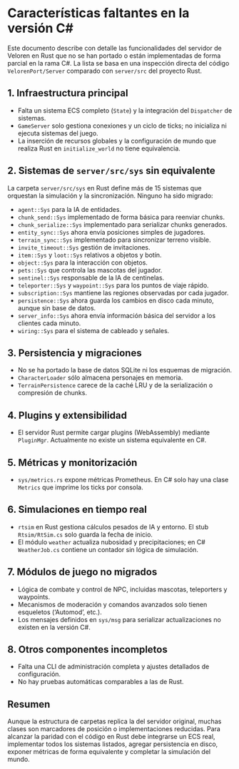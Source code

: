 # Características faltantes en la versión C#

Este documento describe con detalle las funcionalidades del servidor de Veloren en Rust que no se han portado o están implementadas de forma parcial en la rama C#. La lista se basa en una inspección directa del código `VelorenPort/Server` comparado con `server/src` del proyecto Rust.

## 1. Infraestructura principal

- Falta un sistema ECS completo (`State`) y la integración del `Dispatcher` de sistemas.
- `GameServer` solo gestiona conexiones y un ciclo de ticks; no inicializa ni ejecuta sistemas del juego.
- La inserción de recursos globales y la configuración de mundo que realiza Rust en `initialize_world` no tiene equivalencia.

## 2. Sistemas de `server/src/sys` sin equivalente

La carpeta `server/src/sys` en Rust define más de 15 sistemas que orquestan la simulación y la sincronización. Ninguno ha sido migrado:

- `agent::Sys` para la IA de entidades.
- `chunk_send::Sys` implementado de forma básica para reenviar chunks.
- `chunk_serialize::Sys` implementado para serializar chunks generados.
- `entity_sync::Sys` ahora envía posiciones simples de jugadores.
- `terrain_sync::Sys` implementado para sincronizar terreno visible.
- `invite_timeout::Sys` gestión de invitaciones.
- `item::Sys` y `loot::Sys` relativos a objetos y botín.
- `object::Sys` para la interacción con objetos.
- `pets::Sys` que controla las mascotas del jugador.
- `sentinel::Sys` responsable de la IA de centinelas.
- `teleporter::Sys` y `waypoint::Sys` para los puntos de viaje rápido.
- `subscription::Sys` mantiene las regiones observadas por cada jugador.
- `persistence::Sys` ahora guarda los cambios en disco cada minuto, aunque sin base de datos.
- `server_info::Sys` ahora envía información básica del servidor a los clientes cada minuto.
- `wiring::Sys` para el sistema de cableado y señales.

## 3. Persistencia y migraciones

- No se ha portado la base de datos SQLite ni los esquemas de migración.
- `CharacterLoader` sólo almacena personajes en memoria.
- `TerrainPersistence` carece de la caché LRU y de la serialización o compresión de chunks.

## 4. Plugins y extensibilidad

- El servidor Rust permite cargar plugins (WebAssembly) mediante `PluginMgr`. Actualmente no existe un sistema equivalente en C#.

## 5. Métricas y monitorización

- `sys/metrics.rs` expone métricas Prometheus. En C# solo hay una clase `Metrics` que imprime los ticks por consola.

## 6. Simulaciones en tiempo real

- `rtsim` en Rust gestiona cálculos pesados de IA y entorno. El stub `Rtsim/RtSim.cs` solo guarda la fecha de inicio.
- El módulo `weather` actualiza nubosidad y precipitaciones; en C# `WeatherJob.cs` contiene un contador sin lógica de simulación.

## 7. Módulos de juego no migrados

- Lógica de combate y control de NPC, incluidas mascotas, teleporters y waypoints.
- Mecanismos de moderación y comandos avanzados solo tienen esqueletos (‘Automod’, etc.).
- Los mensajes definidos en `sys/msg` para serializar actualizaciones no existen en la versión C#.

## 8. Otros componentes incompletos

- Falta una CLI de administración completa y ajustes detallados de configuración.
- No hay pruebas automáticas comparables a las de Rust.

## Resumen

Aunque la estructura de carpetas replica la del servidor original, muchas clases son marcadores de posición o implementaciones reducidas. Para alcanzar la paridad con el código en Rust debe integrarse un ECS real, implementar todos los sistemas listados, agregar persistencia en disco, exponer métricas de forma equivalente y completar la simulación del mundo.
